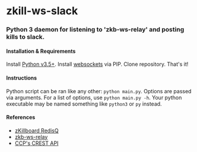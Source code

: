 # zkill-ws-slack
### Python 3 daemon for listening to 'zkb-ws-relay' and posting kills to slack.
#### Installation & Requirements
Install [Python v3.5+](https://www.python.org/downloads/).
Install [websockets](https://github.com/aaugustin/websockets) via PIP.
Clone repository. That's it!
#### Instructions
Python script can be ran like any other: `python main.py`. Options are passed via arguments. For a list of options, use `python main.py -h`. Your python executable may be named something like `python3` or `py` instead.
#### References
- [zKillboard RedisQ](https://github.com/zKillboard/RedisQ)
- [zkb-ws-relay](https://github.com/xxpizzaxx/zkb-ws-relay)
- [CCP's CREST API](https://eveonline-third-party-documentation.readthedocs.io/en/latest/crest/index.html)
